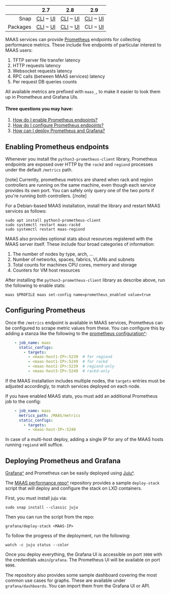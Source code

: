 <!-- deb-2-7-cli
||2.7|2.8|2.9|
|-----:|:-----:|:-----:|:-----:|
|Snap|[CLI](/t/prometheus-metrics/3018) ~ [UI](/t/prometheus-metrics/3019)|[CLI](/t/prometheus-metrics/3020) ~ [UI](/t/prometheus-metrics/3021)|[CLI](/t/prometheus-metrics/3022) ~ [UI](/t/prometheus-metrics/3023)|
|Packages|CLI ~ [UI](/t/prometheus-metrics/3025)|[CLI](/t/prometheus-metrics/3026) ~ [UI](/t/prometheus-metrics/3027)|[CLI](/t/prometheus-metrics/3028) ~ [UI](/t/prometheus-metrics/3029)|
 deb-2-7-cli -->

<!-- deb-2-7-ui
||2.7|2.8|2.9|
|-----:|:-----:|:-----:|:-----:|
|Snap|[CLI](/t/prometheus-metrics/3018) ~ [UI](/t/prometheus-metrics/3019)|[CLI](/t/prometheus-metrics/3020) ~ [UI](/t/prometheus-metrics/3021)|[CLI](/t/prometheus-metrics/3022) ~ [UI](/t/prometheus-metrics/3023)|
|Packages|[CLI](/t/prometheus-metrics/3024) ~ UI|[CLI](/t/prometheus-metrics/3026) ~ [UI](/t/prometheus-metrics/3027)|[CLI](/t/prometheus-metrics/3028) ~ [UI](/t/prometheus-metrics/3029)|
 deb-2-7-ui -->

<!-- deb-2-8-cli
||2.7|2.8|2.9|
|-----:|:-----:|:-----:|:-----:|
|Snap|[CLI](/t/prometheus-metrics/3018) ~ [UI](/t/prometheus-metrics/3019)|[CLI](/t/prometheus-metrics/3020) ~ [UI](/t/prometheus-metrics/3021)|[CLI](/t/prometheus-metrics/3022) ~ [UI](/t/prometheus-metrics/3023)|
|Packages|[CLI](/t/prometheus-metrics/3024) ~ [UI](/t/prometheus-metrics/3025)|CLI ~ [UI](/t/prometheus-metrics/3027)|[CLI](/t/prometheus-metrics/3028) ~ [UI](/t/prometheus-metrics/3029)|
 deb-2-8-cli -->

<!-- deb-2-8-ui
||2.7|2.8|2.9|
|-----:|:-----:|:-----:|:-----:|
|Snap|[CLI](/t/prometheus-metrics/3018) ~ [UI](/t/prometheus-metrics/3019)|[CLI](/t/prometheus-metrics/3020) ~ [UI](/t/prometheus-metrics/3021)|[CLI](/t/prometheus-metrics/3022) ~ [UI](/t/prometheus-metrics/3023)|
|Packages|[CLI](/t/prometheus-metrics/3024) ~ [UI](/t/prometheus-metrics/3025)|[CLI](/t/prometheus-metrics/3026) ~ UI|[CLI](/t/prometheus-metrics/3028) ~ [UI](/t/prometheus-metrics/3029)|
 deb-2-8-ui -->

||2.7|2.8|2.9|
|-----:|:-----:|:-----:|:-----:|
|Snap|[CLI](/t/prometheus-metrics/3018) ~ [UI](/t/prometheus-metrics/3019)|[CLI](/t/prometheus-metrics/3020) ~ [UI](/t/prometheus-metrics/3021)|[CLI](/t/prometheus-metrics/3022) ~ [UI](/t/prometheus-metrics/3023)|
|Packages|[CLI](/t/prometheus-metrics/3024) ~ [UI](/t/prometheus-metrics/3025)|[CLI](/t/prometheus-metrics/3026) ~ [UI](/t/prometheus-metrics/3027)|CLI ~ [UI](/t/prometheus-metrics/3029)|

<!-- deb-2-9-ui
||2.7|2.8|2.9|
|-----:|:-----:|:-----:|:-----:|
|Snap|[CLI](/t/prometheus-metrics/3018) ~ [UI](/t/prometheus-metrics/3019)|[CLI](/t/prometheus-metrics/3020) ~ [UI](/t/prometheus-metrics/3021)|[CLI](/t/prometheus-metrics/3022) ~ [UI](/t/prometheus-metrics/3023)|
|Packages|[CLI](/t/prometheus-metrics/3024) ~ [UI](/t/prometheus-metrics/3025)|[CLI](/t/prometheus-metrics/3026) ~ [UI](/t/prometheus-metrics/3027)|[CLI](/t/prometheus-metrics/3028) ~ UI|
 deb-2-9-ui -->

<!-- snap-2-7-cli
||2.7|2.8|2.9|
|-----:|:-----:|:-----:|:-----:|
|Snap|CLI ~ [UI](/t/prometheus-metrics/3019)|[CLI](/t/prometheus-metrics/3020) ~ [UI](/t/prometheus-metrics/3021)|[CLI](/t/prometheus-metrics/3022) ~ [UI](/t/prometheus-metrics/3023)|
|Packages|[CLI](/t/prometheus-metrics/3024) ~ [UI](/t/prometheus-metrics/3025)|[CLI](/t/prometheus-metrics/3026) ~ [UI](/t/prometheus-metrics/3027)|[CLI](/t/prometheus-metrics/3028) ~ [UI](/t/prometheus-metrics/3029)|
 snap-2-7-cli -->

<!-- snap-2-7-ui
||2.7|2.8|2.9|
|-----:|:-----:|:-----:|:-----:|
|Snap|[CLI](/t/prometheus-metrics/3018) ~ UI|[CLI](/t/prometheus-metrics/3020) ~ [UI](/t/prometheus-metrics/3021)|[CLI](/t/prometheus-metrics/3022) ~ [UI](/t/prometheus-metrics/3023)|
|Packages|[CLI](/t/prometheus-metrics/3024) ~ [UI](/t/prometheus-metrics/3025)|[CLI](/t/prometheus-metrics/3026) ~ [UI](/t/prometheus-metrics/3027)|[CLI](/t/prometheus-metrics/3028) ~ [UI](/t/prometheus-metrics/3029)|
 snap-2-7-ui -->

<!-- snap-2-8-cli
||2.7|2.8|2.9|
|-----:|:-----:|:-----:|:-----:|
|Snap|[CLI](/t/prometheus-metrics/3018) ~ [UI](/t/prometheus-metrics/3019)|CLI ~ [UI](/t/prometheus-metrics/3021)|[CLI](/t/prometheus-metrics/3022) ~ [UI](/t/prometheus-metrics/3023)|
|Packages|[CLI](/t/prometheus-metrics/3024) ~ [UI](/t/prometheus-metrics/3025)|[CLI](/t/prometheus-metrics/3026) ~ [UI](/t/prometheus-metrics/3027)|[CLI](/t/prometheus-metrics/3028) ~ [UI](/t/prometheus-metrics/3029)|
 snap-2-8-cli -->

<!-- snap-2-8-ui
||2.7|2.8|2.9|
|-----:|:-----:|:-----:|:-----:|
|Snap|[CLI](/t/prometheus-metrics/3018) ~ [UI](/t/prometheus-metrics/3019)|[CLI](/t/prometheus-metrics/3020) ~ UI|[CLI](/t/prometheus-metrics/3022) ~ [UI](/t/prometheus-metrics/3023)|
|Packages|[CLI](/t/prometheus-metrics/3024) ~ [UI](/t/prometheus-metrics/3025)|[CLI](/t/prometheus-metrics/3026) ~ [UI](/t/prometheus-metrics/3027)|[CLI](/t/prometheus-metrics/3028) ~ [UI](/t/prometheus-metrics/3029)|
 snap-2-8-ui -->

<!-- snap-2-9-cli
||2.7|2.8|2.9|
|-----:|:-----:|:-----:|:-----:|
|Snap|[CLI](/t/prometheus-metrics/3018) ~ [UI](/t/prometheus-metrics/3019)|[CLI](/t/prometheus-metrics/3020) ~ [UI](/t/prometheus-metrics/3021)|CLI ~ [UI](/t/prometheus-metrics/3023)|
|Packages|[CLI](/t/prometheus-metrics/3024) ~ [UI](/t/prometheus-metrics/3025)|[CLI](/t/prometheus-metrics/3026) ~ [UI](/t/prometheus-metrics/3027)|[CLI](/t/prometheus-metrics/3028) ~ [UI](/t/prometheus-metrics/3029)|
 snap-2-9-cli -->

<!-- snap-2-9-ui
||2.7|2.8|2.9|
|-----:|:-----:|:-----:|:-----:|
|Snap|[CLI](/t/prometheus-metrics/3018) ~ [UI](/t/prometheus-metrics/3019)|[CLI](/t/prometheus-metrics/3020) ~ [UI](/t/prometheus-metrics/3021)|[CLI](/t/prometheus-metrics/3022) ~ UI|
|Packages|[CLI](/t/prometheus-metrics/3024) ~ [UI](/t/prometheus-metrics/3025)|[CLI](/t/prometheus-metrics/3026) ~ [UI](/t/prometheus-metrics/3027)|[CLI](/t/prometheus-metrics/3028) ~ [UI](/t/prometheus-metrics/3029)|
 snap-2-9-ui -->

MAAS services can provide [Prometheus](https://prometheus.io/) endpoints for collecting performance metrics.  These include five endpoints of particular interest to MAAS users:

1.   TFTP server file transfer latency
2.   HTTP requests latency
3.   Websocket requests latency
4.   RPC calls (between MAAS services) latency
5.   Per request DB queries counts

All available metrics are prefixed with `maas_`, to make it easier to look them up in Prometheus and Grafana UIs.

#### Three questions you may have:

1. [How do I enable Prometheus endpoints?](#heading--enabling-prometheus-endpoints)
2. [How do I configure Prometheus endpoints?](#heading--configuring-prometheus)
3. [How can I deploy Prometheus and Grafana?](#heading--deploying-prometheus-and-grafana)

<h2 id="heading--enabling-prometheus-endpoints">Enabling Prometheus endpoints</h2>

Whenever you install the `python3-prometheus-client` library, Prometheus endpoints are exposed over HTTP by the `rackd` and `regiond` processes under the default `/metrics` path.

[note]
Currently, prometheus metrics are shared when rack and region controllers are running on the same machine, even though each service provides its own port.  You can safely only query one of the two ports if you're running both controllers.
[/note]

<!-- snap-2-7-ui snap-2-7-cli snap-2-8-ui snap-2-8-cli snap-2-9-ui snap-2-9-cli
For a snap-based MAAS installation, the libraries already included in the snap so that metrics will be available out of the box.
snap-2-7-ui snap-2-7-cli snap-2-8-ui snap-2-8-cli snap-2-9-ui snap-2-9-cli -->

For a Debian-based MAAS installation, install the library and restart MAAS services as follows:

    sudo apt install python3-prometheus-client
    sudo systemctl restart maas-rackd
    sudo systemctl restart maas-regiond

MAAS also provides optional stats about resources registered with the MAAS server itself.  These include four broad categories of information:

1.   The number of nodes by type, arch, ...
2.   Number of networks, spaces, fabrics, VLANs and subnets
3.   Total counts for machines CPU cores, memory and storage
4.   Counters for VM host resources

After installing the `python3-prometheus-client` library as describe above, run the following to enable stats:

    maas $PROFILE maas set-config name=prometheus_enabled value=true

<h2 id="heading--configuring-prometheus">Configuring Prometheus</h2>

Once the `/metrics` endpoint is available in MAAS services, Prometheus can be configured to scrape metric values from these. You can configure this by adding a stanza like the following to the [prometheus configuration^](https://prometheus.io/docs/prometheus/latest/configuration/configuration/):

``` yaml
    - job_name: maas
      static_configs:
        - targets:
          - <maas-host1-IP>:5239  # for regiond
          - <maas-host1-IP>:5249  # for rackd
          - <maas-host2-IP>:5239  # regiond-only
          - <maas-host3-IP>:5249  # rackd-only
```

If the MAAS installation includes multiple nodes, the `targets` entries must be adjusted accordingly, to match services deployed on each node.

If  you have enabled MAAS stats,  you must add an additional Prometheus job to the config:

``` yaml
    - job_name: maas
      metrics_path: /MAAS/metrics
      static_configs:
        - targets:
          - <maas-host-IP>:5240
```

In case of a multi-host deploy, adding a single IP for any of the MAAS hosts running `regiond` will suffice.

<h2 id="heading--deploying-prometheus-and-grafana">Deploying Prometheus and Grafana</h2>

[Grafana^](https://grafana.com/) and Prometheus can be easily deployed using [Juju^](https://jujucharms.com/).

The [MAAS performance repo^](https://git.launchpad.net/~maas-committers/maas/+git/maas-performance) repository provides a sample `deploy-stack` script that will deploy and configure the stack on LXD containers.

First, you must install juju via:

    sudo snap install --classic juju

Then you can run the script from the repo:

    grafana/deploy-stack <MAAS-IP>

To follow the progress of the deployment, run the following:

    watch -c juju status --color

Once you deploy everything, the Grafana UI is accessible on port `3000` with the credentials `admin`/`grafana`. The Prometheus UI will be available on port `9090`.

The repository also provides some sample dashboard covering the most common use cases for graphs. These are available under `grafana/dashboards`.  You can import them from the Grafana UI or API.